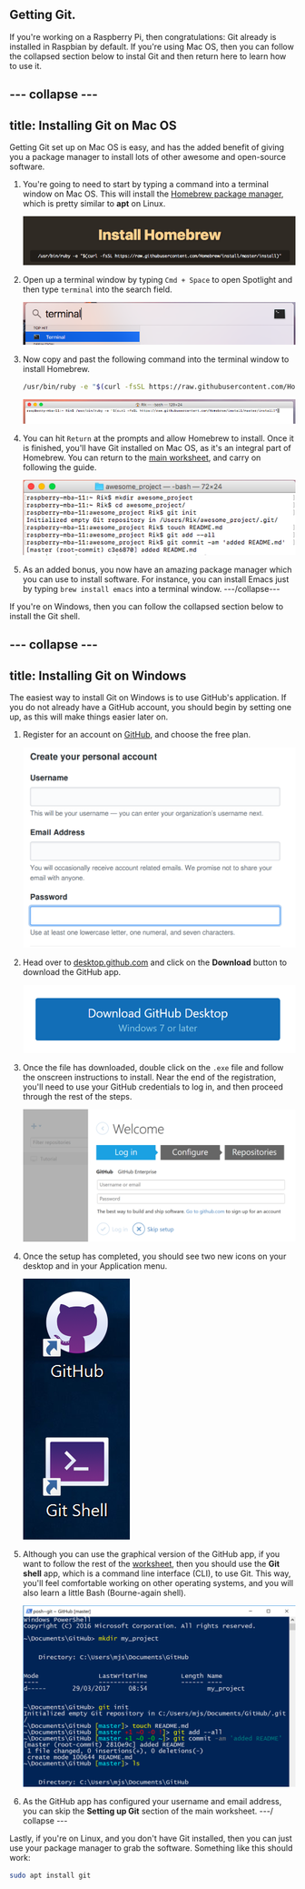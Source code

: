## Getting Git.

If you're working on a Raspberry Pi, then congratulations: Git already is installed in Raspbian by default. If you're using Mac OS, then you can follow the collapsed section below to instal Git and then return here to learn how to use it. 

--- collapse ---
---
title: Installing Git on Mac OS
---

Getting Git set up on Mac OS is easy, and has the added benefit of giving you a package manager to install lots of other awesome and open-source software.

1. You're going to need to start by typing a command into a terminal window on Mac OS. This will install the [Homebrew package manager](https://brew.sh/), which is pretty similar to **apt** on Linux.

	![homebrew](images/homebrew.png)

1. Open up a terminal window by typing `Cmd + Space` to open Spotlight and then type `terminal` into the search field.

	![spotlight](images/spotlight.png)
	
1. Now copy and past the following command into the terminal window to install Homebrew.

	```bash
	/usr/bin/ruby -e "$(curl -fsSL https://raw.githubusercontent.com/Homebrew/install/master/install)"
	```
	
	![terminal](images/terminal.png)
	
1. You can hit `Return` at the prompts and allow Homebrew to install. Once it is finished, you'll have Git installed on Mac OS, as it's an integral part of Homebrew. You can return to the [main worksheet](worksheet.md), and carry on following the guide.

	![installed](images/installed-git.png)
	
1. As an added bonus, you now have an amazing package manager which you can use to install software. For instance, you can install Emacs just by typing `brew install emacs` into a terminal window.
---/collapse---

If you're on Windows, then you can follow the collapsed section below to install the Git shell.

--- collapse ---
---
title: Installing Git on Windows
---
The easiest way to install Git on Windows is to use GitHub's application. If you do not already have a GitHub account, you should begin by setting one up, as this will make things easier later on.

1. Register for an account on [GitHub](https://github.com/join?source=header-home), and choose the free plan.

	![](images/gh-reg.png)

1. Head over to [desktop.github.com](https://desktop.github.com/) and click on the **Download** button to download the GitHub app.

	![github](images/download-git.png)
	
1. Once the file has downloaded, double click on the `.exe` file and follow the onscreen instructions to install. Near the end of the registration, you'll need to use your GitHub credentials to log in, and then proceed through the rest of the steps.

	![authenticate](images/login-github.png)
	
1. Once the setup has completed, you should see two new icons on your desktop and in your Application menu.

	![icons](images/git-icons.png)
	
1. Although you can use the graphical version of the GitHub app, if you want to follow the rest of the [worksheet](worksheet.md), then you should use the **Git shell** app, which is a command line interface (CLI), to use Git. This way, you'll feel comfortable working on other operating systems, and you will also learn a little Bash (Bourne-again shell).

	![github-shell](images/github-shell.png)
	
1. As the GitHub app has configured your username and email address, you can skip the **Setting up Git** section of the main worksheet.
---/ collapse ---

Lastly, if you're on Linux, and you don't have Git installed, then you can just use your package manager to grab the software. Something like this should work:

```bash
sudo apt install git
```

